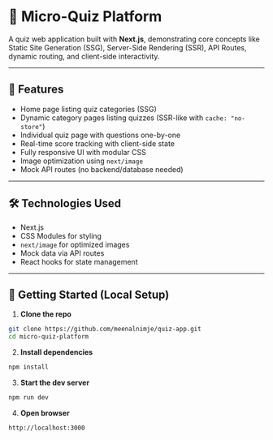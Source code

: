 # 🧠 Micro-Quiz Platform

A quiz web application built with **Next.js**, demonstrating core concepts like Static Site Generation (SSG), Server-Side Rendering (SSR), API Routes, dynamic routing, and client-side interactivity.


---

## 🚀 Features

-  Home page listing quiz categories (SSG)
-  Dynamic category pages listing quizzes (SSR-like with `cache: "no-store"`)
-  Individual quiz page with questions one-by-one
-  Real-time score tracking with client-side state
-  Fully responsive UI with modular CSS
-  Image optimization using `next/image`
-  Mock API routes (no backend/database needed)

---

## 🛠️ Technologies Used

- Next.js
- CSS Modules for styling
- `next/image` for optimized images
- Mock data via API routes
- React hooks for state management

---
## 🔧 Getting Started (Local Setup)

1. **Clone the repo**

```bash
git clone https://github.com/meenalnimje/quiz-app.git
cd micro-quiz-platform
```
2. **Install dependencies**

```bash
npm install
```
3. **Start the dev server**
```bash
npm run dev
```
4. **Open browser**
```bash
http://localhost:3000
```
